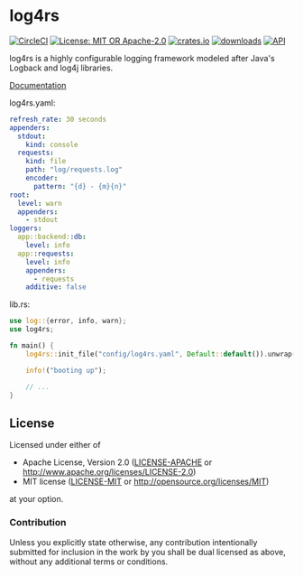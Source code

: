 # log4rs

[![CircleCI](https://circleci.com/gh/estk/log4rs.svg?style=shield)](https://circleci.com/gh/estk/log4rs)
[![License: MIT OR Apache-2.0](https://img.shields.io/crates/l/clippy.svg)](#license)
[![crates.io](https://img.shields.io/crates/v/log4rs.svg)](https://crates.io/crates/log4rs)
[![downloads](https://img.shields.io/crates/d/shuteye.svg)](https://crates.io/crates/log4rs)
[![API](https://docs.rs/log4rs/badge.svg)](https://docs.rs/log4rs)

log4rs is a highly configurable logging framework modeled after Java's Logback
and log4j libraries.

[Documentation](https://docs.rs/log4rs)

log4rs.yaml:
```yaml
refresh_rate: 30 seconds
appenders:
  stdout:
    kind: console
  requests:
    kind: file
    path: "log/requests.log"
    encoder:
      pattern: "{d} - {m}{n}"
root:
  level: warn
  appenders:
    - stdout
loggers:
  app::backend::db:
    level: info
  app::requests:
    level: info
    appenders:
      - requests
    additive: false
```

lib.rs:
```rust
use log::{error, info, warn};
use log4rs;

fn main() {
    log4rs::init_file("config/log4rs.yaml", Default::default()).unwrap();

    info!("booting up");

    // ...
}
```

## License

Licensed under either of
 * Apache License, Version 2.0 ([LICENSE-APACHE](LICENSE-APACHE) or http://www.apache.org/licenses/LICENSE-2.0)
 * MIT license ([LICENSE-MIT](LICENSE-MIT) or http://opensource.org/licenses/MIT)

at your option.

### Contribution

Unless you explicitly state otherwise, any contribution intentionally submitted
for inclusion in the work by you shall be dual licensed as above, without any
additional terms or conditions.
